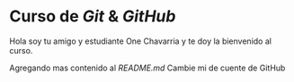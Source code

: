 # Curso de _Git_  & _GitHub_

Hola soy tu amigo y estudiante One Chavarria y te doy la bienvenido al curso.

Agregando mas contenido al _README.md_
Cambie mi de cuente de GitHub